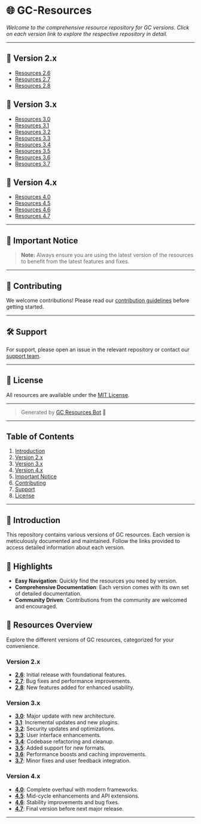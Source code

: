 # 🌐 **GC-Resources**

*Welcome to the comprehensive resource repository for GC versions. Click on each version link to explore the respective repository in detail.*

---

## 📁 **Version 2.x**

- [Resources 2.6](https://github.com/GesthosNetwork/GC-Resources/tree/2.6) 
- [Resources 2.7](https://github.com/GesthosNetwork/GC-Resources/tree/2.7)
- [Resources 2.8](https://github.com/GesthosNetwork/GC-Resources/tree/2.8)

## 📁 **Version 3.x**

- [Resources 3.0](https://github.com/GesthosNetwork/GC-Resources/tree/3.0) 
- [Resources 3.1](https://github.com/GesthosNetwork/GC-Resources/tree/3.1)
- [Resources 3.2](https://github.com/GesthosNetwork/GC-Resources/tree/3.2)
- [Resources 3.3](https://github.com/GesthosNetwork/GC-Resources/tree/3.3)
- [Resources 3.4](https://github.com/GesthosNetwork/GC-Resources/tree/3.4)
- [Resources 3.5](https://github.com/GesthosNetwork/GC-Resources/tree/3.5)
- [Resources 3.6](https://github.com/GesthosNetwork/GC-Resources/tree/3.6)
- [Resources 3.7](https://github.com/GesthosNetwork/GC-Resources/tree/3.7)

## 📁 **Version 4.x**

- [Resources 4.0](https://github.com/GesthosNetwork/GC-Resources/tree/4.0)
- [Resources 4.5](https://github.com/GesthosNetwork/GC-Resources/tree/4.5)
- [Resources 4.6](https://github.com/GesthosNetwork/GC-Resources/tree/4.6)
- [Resources 4.7](https://github.com/GesthosNetwork/GC-Resources/tree/4.7)

---

## 🔔 **Important Notice**

> **Note:** Always ensure you are using the latest version of the resources to benefit from the latest features and fixes.

---

## 🚀 **Contributing**

We welcome contributions! Please read our [contribution guidelines](https://github.com/GesthosNetwork/GC-Resources/blob/main/CONTRIBUTING.md) before getting started.

---

## 🛠️ **Support**

For support, please open an issue in the relevant repository or contact our [support team](mailto:support@gesthosnetwork.com).

---

## 📜 **License**

All resources are available under the [MIT License](https://opensource.org/licenses/MIT).

---

> Generated by [GC Resources Bot](https://github.com/GesthosNetwork/GC-Resources-Bot) 🤖

---

## **Table of Contents**

1. [Introduction](#introduction)
2. [Version 2.x](#version-2x)
3. [Version 3.x](#version-3x)
4. [Version 4.x](#version-4x)
5. [Important Notice](#important-notice)
6. [Contributing](#contributing)
7. [Support](#support)
8. [License](#license)

---

## 📝 **Introduction**

This repository contains various versions of GC resources. Each version is meticulously documented and maintained. Follow the links provided to access detailed information about each version.

## 🌟 **Highlights**

- **Easy Navigation**: Quickly find the resources you need by version.
- **Comprehensive Documentation**: Each version comes with its own set of detailed documentation.
- **Community Driven**: Contributions from the community are welcomed and encouraged.

## 📂 **Resources Overview**

Explore the different versions of GC resources, categorized for your convenience.

### Version 2.x
- **[2.6](https://github.com/GesthosNetwork/GC-Resources/tree/2.6)**: Initial release with foundational features.
- **[2.7](https://github.com/GesthosNetwork/GC-Resources/tree/2.7)**: Bug fixes and performance improvements.
- **[2.8](https://github.com/GesthosNetwork/GC-Resources/tree/2.8)**: New features added for enhanced usability.

### Version 3.x
- **[3.0](https://github.com/GesthosNetwork/GC-Resources/tree/3.0)**: Major update with new architecture.
- **[3.1](https://github.com/GesthosNetwork/GC-Resources/tree/3.1)**: Incremental updates and new plugins.
- **[3.2](https://github.com/GesthosNetwork/GC-Resources/tree/3.2)**: Security updates and optimizations.
- **[3.3](https://github.com/GesthosNetwork/GC-Resources/tree/3.3)**: User interface enhancements.
- **[3.4](https://github.com/GesthosNetwork/GC-Resources/tree/3.4)**: Codebase refactoring and cleanup.
- **[3.5](https://github.com/GesthosNetwork/GC-Resources/tree/3.5)**: Added support for new formats.
- **[3.6](https://github.com/GesthosNetwork/GC-Resources/tree/3.6)**: Performance boosts and caching improvements.
- **[3.7](https://github.com/GesthosNetwork/GC-Resources/tree/3.7)**: Minor fixes and user feedback integration.

### Version 4.x
- **[4.0](https://github.com/GesthosNetwork/GC-Resources/tree/4.0)**: Complete overhaul with modern frameworks.
- **[4.5](https://github.com/GesthosNetwork/GC-Resources/tree/4.5)**: Mid-cycle enhancements and API extensions.
- **[4.6](https://github.com/GesthosNetwork/GC-Resources/tree/4.6)**: Stability improvements and bug fixes.
- **[4.7](https://github.com/GesthosNetwork/GC-Resources/tree/4.7)**: Final version before next major release.

---
